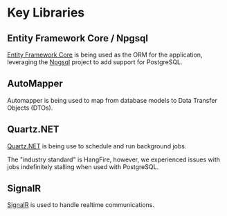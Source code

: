 # Key Libraries

## Entity Framework Core / Npgsql

[Entity Framework Core](https://docs.microsoft.com/en-us/ef/core/) is being used as the ORM for the application, leveraging the [Npgsql](https://www.npgsql.org/) project to add support for PostgreSQL.

## AutoMapper

Automapper is being used to map from database models to Data Transfer Objects (DTOs).

## Quartz.NET

[Quartz.NET](https://github.com/quartznet/quartznet) is being use to schedule and run background jobs.

The "industry standard" is HangFire, however, we experienced issues with jobs indefinitely stalling when used with PostgreSQL.

## SignalR

[SignalR](https://docs.microsoft.com/en-us/aspnet/core/tutorials/signalr) is used to handle realtime communications.